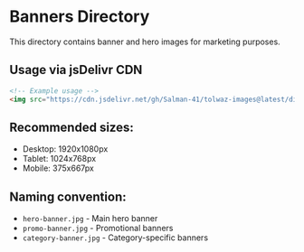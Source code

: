 # Banners Directory

This directory contains banner and hero images for marketing purposes.

## Usage via jsDelivr CDN

```html
<!-- Example usage -->
<img src="https://cdn.jsdelivr.net/gh/Salman-41/tolwaz-images@latest/dist/images/banners/hero-banner.jpg" alt="Hero Banner">
```

## Recommended sizes:
- Desktop: 1920x1080px
- Tablet: 1024x768px  
- Mobile: 375x667px

## Naming convention:
- `hero-banner.jpg` - Main hero banner
- `promo-banner.jpg` - Promotional banners
- `category-banner.jpg` - Category-specific banners